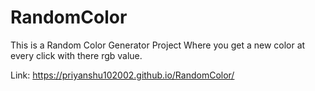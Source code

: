 # RandomColor
This is a Random Color Generator Project Where you get a new color at every click with there rgb value.

Link: https://priyanshu102002.github.io/RandomColor/
